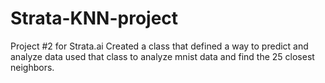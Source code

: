 # Strata-KNN-project
Project #2 for Strata.ai
Created a class that defined a way to predict and analyze data used that class to analyze mnist data and find the 25 closest neighbors.
